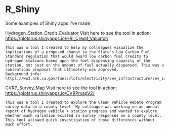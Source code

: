 # R_Shiny
Some examples of Shiny apps I've made

Hydrogen_Station_Credit_Evaluator
    Visit here to see the tool in action: https://plotsrus.shinyapps.io/HRI_Credit_Valuator/

    This was a tool I created to help my colleagues visualize the implications of a proposed change to the State's Low Carbon Fuel Standard regulation that would award low carbon fuel credits to hydrogen stations based upon the fuel dispensing capacity of the station, not just on the amount of fuel actually dispensed. This was a contentious proposal that ultimately was approved.
    Background info: https://ww3.arb.ca.gov/fuels/lcfs/electricity/zev_infrastructure/zev_infrastructure.htm
    
CVRP_Survey_Map
    Visit here to see the tool in action: https://plotsrus.shinyapps.io/CVRPmapV2/

    This was a tool I created to explore the Clean Vehicle Rebate Program survey data on a county level. My colleague was working on an annual report of hydrogen vehicle + station progress and wanted to explore whether much variation existed in survey responses on a county level. This tool allowed quick investigation of those differences without much effort.




